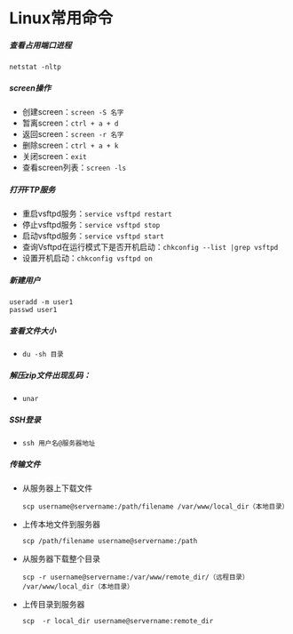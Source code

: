 # Linux常用命令

##### 查看占用端口进程

`netstat -nltp`

##### screen操作

- 创建screen：`screen -S 名字`
- 暂离screen：`ctrl + a + d`
- 返回screen：`screen -r 名字`
- 删除screen：`ctrl + a + k`
- 关闭screen：`exit`
- 查看screen列表：`screen -ls`

##### 打开FTP服务

- 重启vsftpd服务：`service vsftpd restart`
- 停止vsftpd服务：`service vsftpd stop`
- 启动vsftpd服务：`service vsftpd start`
- 查询Vsftpd在运行模式下是否开机启动：`chkconfig --list |grep vsftpd`
- 设置开机启动：`chkconfig vsftpd on`

##### 新建用户

```shell
useradd -m user1
passwd user1
```
##### 查看文件大小

- `du -sh 目录`

##### 解压zip文件出现乱码：

- `unar`

##### SSH登录

- `ssh 用户名@服务器地址`

##### 传输文件

- 从服务器上下载文件

  `scp username@servername:/path/filename /var/www/local_dir（本地目录）`

- 上传本地文件到服务器

  `scp /path/filename username@servername:/path`

- 从服务器下载整个目录

  `scp -r username@servername:/var/www/remote_dir/（远程目录） /var/www/local_dir（本地目录）`

- 上传目录到服务器

  `scp  -r local_dir username@servername:remote_dir`